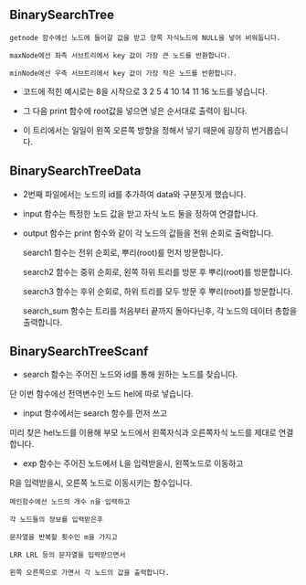 ## BinarySearchTree


    getnode 함수에선 노드에 들어갈 값을 받고 양쪽 자식노드에 NULL을 넣어 비워둡니다.

    maxNode에선 좌측 서브트리에서 key 값이 가장 큰 노드를 반환합니다.

    minNode에선 우측 서브트리에서 key 값이 가장 작은 노드를 반환합니다.

- 코드에 적힌 예시로는 8을 시작으로 3 2 5 4 10 14 11 16 노드를 넣습니다.

- 그 다음 print 함수에 root값을 넣으면 넣은 순서대로 출력이 됩니다. 

- 이 트리에서는 일일이 왼쪽 오른쪽 방향을 정해서 넣기 때문에 굉장히 번거롭습니다.


## BinarySearchTreeData

- 2번째 파일에서는 노드의 id를 추가하여 data와 구분짓게 했습니다.

- input 함수는 특정한 노드 값을 받고 자식 노드 둘을 정하여 연결합니다.

- output 함수는 print 함수와 같이 각 노드의 값들을 전위 순회로 출력합니다.

    search1 함수는 전위 순회로, 뿌리(root)를 먼저 방문합니다.
    
    search2 함수는 중위 순회로, 왼쪽 하위 트리를 방문 후 뿌리(root)를 방문합니다.
    
    search3 함수는 후위 순회로, 하위 트리를 모두 방문 후 뿌리(root)를 방문합니다.
    
    search_sum 함수는 트리를 처음부터 끝까지 돌아다닌후, 각 노드의 데이터 총합을 출력합니다.



## BinarySearchTreeScanf

- search 함수는 주어진 노드와 id를 통해 원하는 노드를 찾습니다.


단 이번 함수에선 전역변수인 노드 hel에 따로 넣습니다.

- input 함수에서는 search 함수를 먼저 쓰고


미리 찾은 hel노드를 이용해 부모 노드에서 
왼쪽자식과 오른쪽자식 노드를 제대로 연결합니다. 

- exp 함수는 주어진 노드에서 L을 입력받을시, 왼쪽노드로 이동하고


R을 입력받을시, 오른쪽 노드로 이동시키는 함수입니다.


    메인함수에선 노드의 개수 n을 입력하고

    각 노드들의 정보를 입력받은후

    문자열을 반복할 횟수인 m을 가지고
    
    LRR LRL 등의 문자열을 입력받으면서 
    
    왼쪽 오른쪽으로 가면서 각 노드의 값을 출력합니다.
